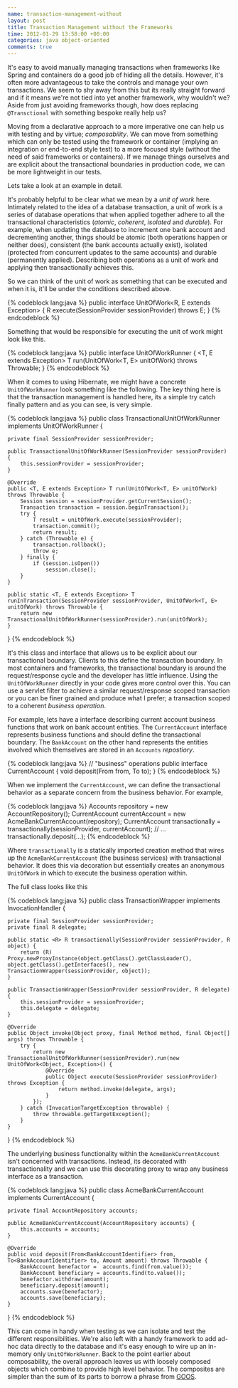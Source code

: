 ```yaml
---
name: transaction-management-without
layout: post
title: Transaction Management without the Frameworks
time: 2012-01-29 13:58:00 +00:00
categories: java object-oriented
comments: true
---
```


It's easy to avoid manually managing transactions when frameworks like Spring and
containers do a good job of hiding all the details. However, it's often more advantageous
to take the controls and manage your own transactions. We seem to shy away from this but its really straight forward and if it means we're not tied into yet another framework, why wouldn't we?
 Aside from just avoiding frameworks though, how does replacing `@Transctional` with something bespoke really help us?
  
Moving from a declarative approach to a more imperative one can help us with
testing and by virtue; _composability_. We can move from something which can
only be tested using the framework or container (implying an integration or
end-to-end style test) to a more focused style (without the need of said
frameworks or containers). If we manage things ourselves and are explicit
about the transactional boundaries in production code, we can be more
lightweight in our tests.

<!-- more -->

Lets take a look at an example in detail.

It's probably helpful to be clear what we mean by a _unit of work_ here.
Intimately related to the idea of a database transaction, a unit of work is a
series of database operations that when applied together adhere to all the
transactional characteristics (_atomic_, _coherent_, _isolated_ and
_durable_). For example, when updating the database to increment one bank
account and decrementing another, things should be atomic (both operations
happen or neither does), consistent (the bank accounts actually exist),
isolated (protected from concurrent updates to the same accounts) and durable
(permanently applied). Describing both operations as a unit of work and
applying then transactionally achieves this.

So we can think of the unit of work as something that can be executed and when
it is, it'll be under the conditions described above.

  

{% codeblock lang:java %}
public interface UnitOfWork<R, E extends Exception> {
    R execute(SessionProvider sessionProvider) throws E;
}
{% endcodeblock %}

  
Something that would be responsible for executing the unit of work might look like this.

  

{% codeblock lang:java %}
public interface UnitOfWorkRunner {
    <T, E extends Exception> T run(UnitOfWork<T, E> unitOfWork) throws Throwable;
}
{% endcodeblock %}

  
When it comes to using Hibernate, we might have a concrete `UnitOfWorkRunner`
look something like the following. The key thing here is that the transaction
management is handled here, its a simple try catch finally pattern and as you
can see, is very simple.


{% codeblock lang:java %}
public class TransactionalUnitOfWorkRunner implements UnitOfWorkRunner {

    private final SessionProvider sessionProvider;

    public TransactionalUnitOfWorkRunner(SessionProvider sessionProvider) {
        this.sessionProvider = sessionProvider;
    }

    @Override
    public <T, E extends Exception> T run(UnitOfWork<T, E> unitOfWork) throws Throwable {
        Session session = sessionProvider.getCurrentSession();
        Transaction transaction = session.beginTransaction();
        try {
            T result = unitOfWork.execute(sessionProvider);
            transaction.commit();
            return result;
        } catch (Throwable e) {
            transaction.rollback();
            throw e;
        } finally {
            if (session.isOpen())
                session.close();
        }
    }

    public static <T, E extends Exception> T runInTransaction(SessionProvider sessionProvider, UnitOfWork<T, E> unitOfWork) throws Throwable {
        return new TransactionalUnitOfWorkRunner(sessionProvider).run(unitOfWork);
    }
}
{% endcodeblock %}
    

  
It's this class and interface that allows us to be explicit about our
transactional boundary. Clients to this define the transaction boundary. In
most containers and frameworks, the transactional boundary is around the
request/response cycle and the developer has little influence. Using the
`UnitOfWorkRunner` directly in your code gives more control over this. You can
use a servlet filter to achieve a similar request/response scoped transaction
or you can be finer grained and produce what I prefer; a transaction scoped to
a coherent _business operation_.

  
For example, lets have a interface describing current account business
functions that work on bank account entities. The `CurrentAccount` interface
represents business functions and should define the transactional boundary.
The `BankAccount` on the other hand represents the entities involved which
themselves are stored in an `Accounts` _repostiory_.

  

    
{% codeblock lang:java %}
// "business" operations
public interface CurrentAccount {
   void deposit(From<BankAccount> from, To<BankAccount> to);
}
{% endcodeblock %}
    

  
When we implement the `CurrentAccount`, we can define the transactional
behavior as a separate concern from the business behavior. For example,

  

    
{% codeblock lang:java %}
Accounts repository = new AccountRepository();
CurrentAccount currentAccount = new AcmeBankCurrentAccount(repository);
CurrentAccount transactionally = transactionally(sessionProvider, currentAccount);
// ...
transactionally.deposit(...);
{% endcodeblock %}
    

  
Where `transactionally` is a statically imported creation method that wires up
the `AcmeBankCurrentAccount` (the business services) with transactional
behavior. It does this via decoration but essentially creates an anonymous
`UnitOfWork` in which to execute the business operation within.

  
The full class looks like this

  

    
{% codeblock lang:java %}
public class TransactionWrapper<R> implements InvocationHandler {

    private final SessionProvider sessionProvider;
    private final R delegate;

    public static <R> R transactionally(SessionProvider sessionProvider, R object) {
        return (R) Proxy.newProxyInstance(object.getClass().getClassLoader(), object.getClass().getInterfaces(), new TransactionWrapper(sessionProvider, object));
    }

    public TransactionWrapper(SessionProvider sessionProvider, R delegate) {
        this.sessionProvider = sessionProvider;
        this.delegate = delegate;
    }

    @Override
    public Object invoke(Object proxy, final Method method, final Object[] args) throws Throwable {
        try {
            return new TransactionalUnitOfWorkRunner(sessionProvider).run(new UnitOfWork<Object, Exception>() {
                @Override
                public Object execute(SessionProvider sessionProvider) throws Exception {
                    return method.invoke(delegate, args);
                }
            });
        } catch (InvocationTargetException throwable) {
            throw throwable.getTargetException();
        }
    }
}
{% endcodeblock %}
    

  
The underlying business functionality within the `AcmeBankCurrentAccount`
isn't concerned with transactions. Instead, its decorated with
transactionality and we can use this decorating proxy to wrap any business
interface as a transaction.

  

    
{% codeblock lang:java %}
public class AcmeBankCurrentAccount implements CurrentAccount {

    private final AccountRepository accounts;

    public AcmeBankCurrentAccount(AccountRepository accounts) {
        this.accounts = accounts;
    }

    @Override
    public void deposit(From<BankAccountIdentifier> from, To<BankAccountIdentifier> to, Amount amount) throws Throwable {
        BankAccount benefactor =  accounts.find(from.value());
        BankAccount beneficiary = accounts.find(to.value());
        benefactor.withdraw(amount);
        beneficiary.deposit(amount);
        accounts.save(benefactor);
        accounts.save(beneficiary);
    }
}
{% endcodeblock %}


This can come in handy when testing as we can isolate and test the different
responsibilities. We're also left with a handy framework to add ad-hoc data
directly to the database and it's easy enough to wire up an in-memory only
`UnitOfWorkRunner`. Back to the point earlier about composability, the overall
approach leaves us with loosely composed objects which combine to provide high
level behavior. The composites are simpler than the sum of its parts to borrow
a phrase from [GOOS](http://www.growing-object-oriented-software.com/).